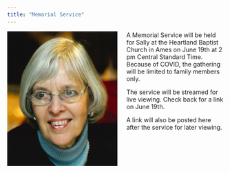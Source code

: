 ```yaml
---
title: "Memorial Service"
---
```


<img align="left" src="/uploads/Taylor_Sally_6_5_2020.jpg" width="256px" style="padding: 0 1.5em 0 0;">

A Memorial Service will be held for Sally at the Heartland Baptist Church in Ames on June 19th at 2 pm Central Standard Time.  Because of COVID, the gathering will be limited to family members only.  

The service will be streamed for live viewing.  Check back for a link on June 19th.  

A link will also be posted here after the service for later viewing.
